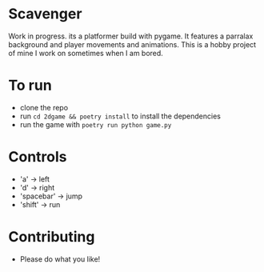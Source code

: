 # Scavenger
Work in progress. its a platformer build with pygame.
It features a parralax background and player movements and animations.
This is a hobby project of mine I work on sometimes when I am bored.

# To run
- clone the repo
- run ```cd 2dgame && poetry install``` to install the dependencies
- run the game with ```poetry run python game.py```

# Controls
- 'a' -> left
- 'd' -> right
- 'spacebar' -> jump
- 'shift' -> run

# Contributing
- Please do what you like!
